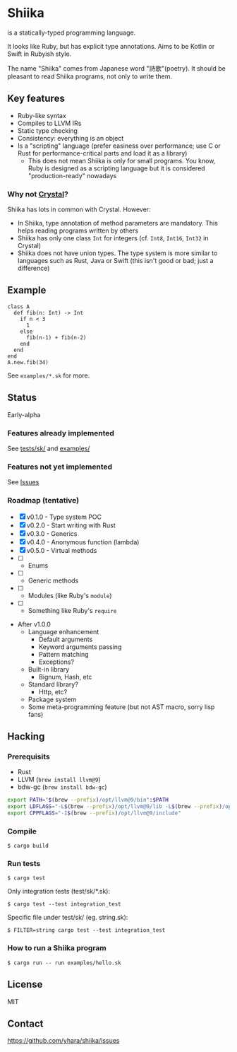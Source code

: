 # Shiika

is a statically-typed programming language.

It looks like Ruby, but has explicit type annotations.
Aims to be Kotlin or Swift in Rubyish style.

The name "Shiika" comes from Japanese word "詩歌"(poetry).
It should be pleasant to read Shiika programs, not only to write them.

## Key features

- Ruby-like syntax
- Compiles to LLVM IRs
- Static type checking
- Consistency: everything is an object
- Is a "scripting" language (prefer easiness over performance; use C or Rust for performance-critical parts and load it as a library)
  - This does not mean Shiika is only for small programs. You know, Ruby is designed as a scripting language but it is considered "production-ready" nowadays

### Why not [Crystal](https://crystal-lang.org/)?

Shiika has lots in common with Crystal. However:

- In Shiika, type annotation of method parameters are mandatory. This helps reading programs written by others
- Shiika has only one class `Int` for integers (cf. `Int8`, `Int16`, `Int32` in Crystal)
- Shiika does not have union types. The type system is more similar to languages such as Rust, Java or Swift (this isn't good or bad; just a difference)

## Example

```crystal
class A
  def fib(n: Int) -> Int
    if n < 3
      1
    else
      fib(n-1) + fib(n-2)
    end
  end
end
A.new.fib(34)
```

See `examples/*.sk` for more.

## Status

Early-alpha

### Features already implemented

See [tests/sk/](https://github.com/yhara/shiika/tree/master/tests/sk) and
[examples/](https://github.com/yhara/shiika/tree/master/examples)

### Features not yet implemented

See [Issues](https://github.com/yhara/shiika/issues)

### Roadmap (tentative)

- [x] v0.1.0 - Type system POC
- [x] v0.2.0 - Start writing with Rust
- [x] v0.3.0 - Generics
- [x] v0.4.0 - Anonymous function (lambda)
- [x] v0.5.0 - Virtual methods
- [ ] - Enums
- [ ] - Generic methods
- [ ] - Modules (like Ruby's `module`)
- [ ] - Something like Ruby's `require`
- After v1.0.0
  - Language enhancement
    - Default arguments
    - Keyword arguments passing
    - Pattern matching
    - Exceptions?
  - Built-in library
    - Bignum, Hash, etc
  - Standard library?
    - Http, etc?
  - Package system
  - Some meta-programming feature (but not AST macro, sorry lisp fans)

## Hacking

### Prerequisits

- Rust
- LLVM (`brew install llvm@9`)
- bdw-gc (`brew install bdw-gc`)

```sh
export PATH="$(brew --prefix)/opt/llvm@9/bin":$PATH
export LDFLAGS="-L$(brew --prefix)/opt/llvm@9/lib -L$(brew --prefix)/opt/bdw-gc/lib"
export CPPFLAGS="-I$(brew --prefix)/opt/llvm@9/include"
```

### Compile

```
$ cargo build
```

### Run tests

```
$ cargo test
```

Only integration tests (test/sk/*.sk):

```
$ cargo test --test integration_test
```

Specific file under test/sk/ (eg. string.sk):

```
$ FILTER=string cargo test --test integration_test
```

### How to run a Shiika program

```
$ cargo run -- run examples/hello.sk
```

## License

MIT

## Contact

https://github.com/yhara/shiika/issues
